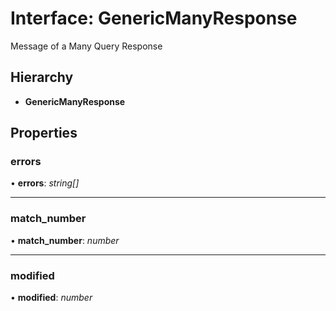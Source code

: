 # Interface: GenericManyResponse

Message of a Many Query Response

## Hierarchy

* **GenericManyResponse**

## Properties

###  errors

• **errors**: *string[]*

___

###  match_number

• **match_number**: *number*

___

###  modified

• **modified**: *number*
